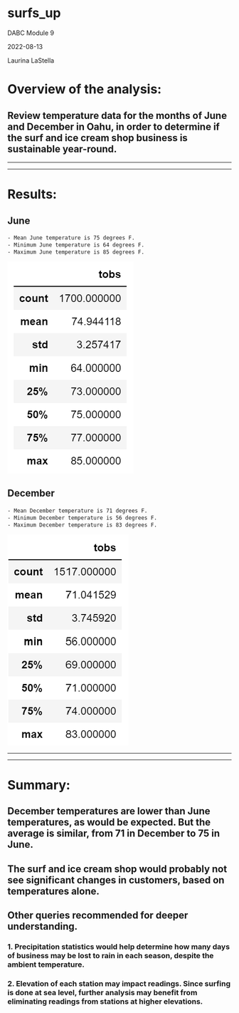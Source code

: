 # surfs_up
DABC Module 9

2022-08-13

Laurina LaStella



# Overview of the analysis: 
## Review temperature data for the months of June and December in Oahu, in order to determine if the surf and ice cream shop business is sustainable year-round.
---
---

# Results: 
## June
    - Mean June temperature is 75 degrees F.
    - Minimum June temperature is 64 degrees F.
    - Maximum June temperature is 85 degrees F.
    
![surfsup_jun_101](Resources/surfsup_jun_101.png)


## December
    - Mean December temperature is 71 degrees F.
    - Minimum December temperature is 56 degrees F.
    - Maximum December temperature is 83 degrees F.

![surfsup_dec_101](Resources/surfsup_dec_101.png)

---
---

# Summary:

## December temperatures are lower than June temperatures, as would be expected. But the average is similar, from 71 in December to 75 in June. 

## The surf and ice cream shop would probably not see significant changes in customers, based on temperatures alone.

## Other queries recommended for deeper understanding.

### 1. Precipitation statistics would help determine how many days of business may be lost to rain in each season, despite the ambient temperature.

### 2. Elevation of each station may impact readings. Since surfing is done at sea level, further analysis may benefit from eliminating readings from stations at higher elevations.
